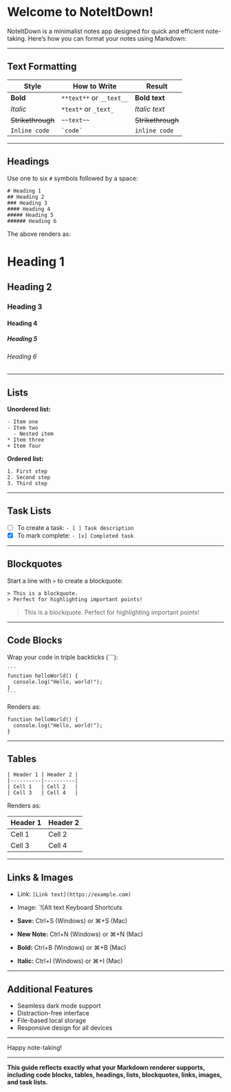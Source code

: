 # Welcome to NoteItDown!

NoteItDown is a minimalist notes app designed for quick and efficient note-taking. Here’s how you can format your notes using Markdown:

---

## Text Formatting

| Style              | How to Write                  | Result              |
|--------------------|------------------------------|---------------------|
| **Bold**           | `**text**` or `__text__`     | **Bold text**       |
| *Italic*           | `*text*` or `_text_`         | *Italic text*       |
| ~~Strikethrough~~  | `~~text~~`                   | ~~Strikethrough~~   |
| `Inline code`      | `` `code` ``                 | `inline code`       |

---

## Headings

Use one to six `#` symbols followed by a space:

```
# Heading 1
## Heading 2
### Heading 3
#### Heading 4
##### Heading 5
###### Heading 6
```

The above renders as:

# Heading 1
## Heading 2
### Heading 3
#### Heading 4
##### Heading 5
###### Heading 6

---

## Lists

**Unordered list:**
```
- Item one
- Item two
  - Nested item
* Item three
+ Item four
```

**Ordered list:**
```
1. First step
2. Second step
3. Third step
```

---

## Task Lists

- [ ] To create a task: `- [ ] Task description`
- [x] To mark complete: `- [x] Completed task`

---

## Blockquotes

Start a line with `>` to create a blockquote:

```
> This is a blockquote.
> Perfect for highlighting important points!
```

> This is a blockquote.
> Perfect for highlighting important points!

---

## Code Blocks

Wrap your code in triple backticks (\`\`\`):

    ```
    function helloWorld() {
      console.log("Hello, world!");
    }
    ```

Renders as:

```
function helloWorld() {
  console.log("Hello, world!");
}
```

---

## Tables

```
| Header 1 | Header 2 |
|----------|----------|
| Cell 1   | Cell 2   |
| Cell 3   | Cell 4   |
```

Renders as:

| Header 1 | Header 2 |
|----------|----------|
| Cell 1   | Cell 2   |
| Cell 3   | Cell 4   |

---

## Links & Images

- Link: `[Link text](https://example.com)`
- Image: `![Alt text Keyboard Shortcuts

- **Save:** Ctrl+S (Windows) or ⌘+S (Mac)
- **New Note:** Ctrl+N (Windows) or ⌘+N (Mac)
- **Bold:** Ctrl+B (Windows) or ⌘+B (Mac)
- **Italic:** Ctrl+I (Windows) or ⌘+I (Mac)

---

## Additional Features

- Seamless dark mode support
- Distraction-free interface
- File-based local storage
- Responsive design for all devices

---

Happy note-taking!

---

**This guide reflects exactly what your Markdown renderer supports, including code blocks, tables, headings, lists, blockquotes, links, images, and task lists.**
